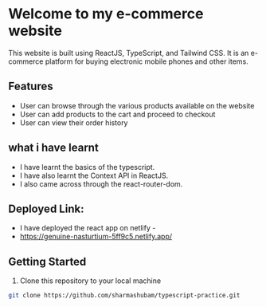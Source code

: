# Welcome to my e-commerce website
This website is built using ReactJS, TypeScript, and Tailwind CSS. It is an e-commerce platform for buying electronic mobile phones and other items.

## Features
- User can browse through the various products available on the website
- User can add products to the cart and proceed to checkout
- User can view their order history


## what i have learnt
- I have learnt the basics of the typescript.
- I have also learnt the Context API in ReactJS.
- I also came across through the react-router-dom.

## Deployed Link:
- I have deployed the react app on netlify -
- https://genuine-nasturtium-5ff9c5.netlify.app/


## Getting Started
1. Clone this repository to your local machine
```bash
git clone https://github.com/sharmashubam/typescript-practice.git

